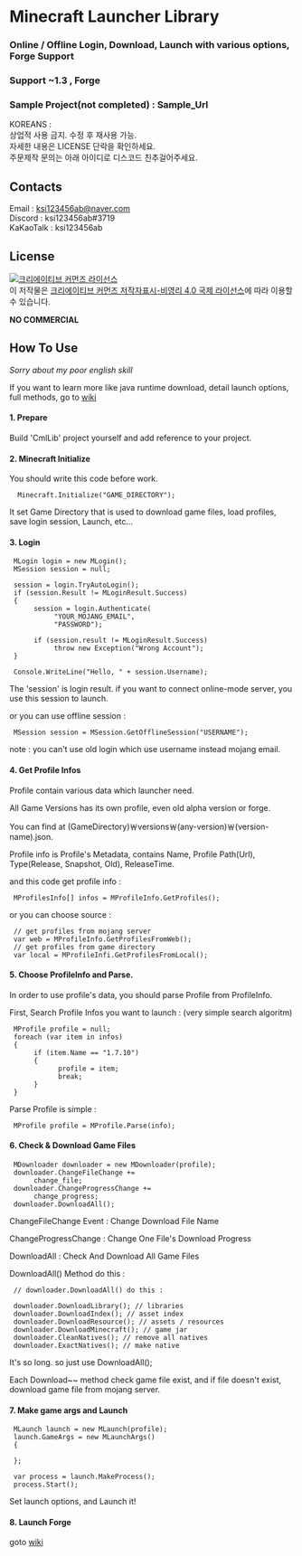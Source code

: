 Minecraft Launcher Library
======================

### Online / Offline Login, Download, Launch with various options, Forge Support

### Support ~1.3 , Forge
### Sample Project(not completed) : Sample_Url

KOREANS :  
상업적 사용 금지.  수정 후 재사용 가능.  
자세한 내용은 LICENSE 단락을 확인하세요.  
주문제작 문의는 아래 아이디로 디스코드 친추걸어주세요.

Contacts
-------------

Email : ksi123456ab@naver.com  
Discord : ksi123456ab#3719  
KaKaoTalk : ksi123456ab

License
--------------

<a rel="license" href="http://creativecommons.org/licenses/by-nc/4.0/"><img alt="크리에이티브 커먼즈 라이선스" style="border-width:0" src="https://i.creativecommons.org/l/by-nc/4.0/88x31.png" /></a><br />이 저작물은 <a rel="license" href="http://creativecommons.org/licenses/by-nc/4.0/">크리에이티브 커먼즈 저작자표시-비영리 4.0 국제 라이선스</a>에 따라 이용할 수 있습니다.

****NO COMMERCIAL****

How To Use
-------------

*Sorry about my poor english skill*

If you want to learn more like java runtime download, detail launch options, full methods, go to [wiki](https://merong)

#### 1. Prepare
Build 'CmlLib' project yourself and add reference to your project.

#### 2. Minecraft Initialize
You should write this code before work.

      Minecraft.Initialize("GAME_DIRECTORY");

It set Game Directory that is used to download game files, load profiles, save login session, Launch, etc...

#### 3. Login

     MLogin login = new MLogin();
     MSession session = null;

     session = login.TryAutoLogin();
     if (session.Result != MLoginResult.Success)
     {
          session = login.Authenticate(
               "YOUR_MOJANG_EMAIL",
               "PASSWORD");

          if (session.result != MLoginResult.Success)
               throw new Exception("Wrong Account");
     }

     Console.WriteLine("Hello, " + session.Username);

The 'session' is login result.
if you want to connect online-mode server, you use this session to launch.

or you can use offline session :

     MSession session = MSession.GetOfflineSession("USERNAME");

note : you can't use old login which use username instead mojang email.

#### 4. Get Profile Infos
Profile contain various data which launcher need.

All Game Versions has its own profile, even old alpha version or forge.

You can find at
(GameDirectory)￦versions￦(any-version)￦(version-name).json.

Profile info is Profile's Metadata, contains Name, Profile Path(Url), Type(Release, Snapshot, Old), ReleaseTime.

and this code get profile info :

     MProfilesInfo[] infos = MProfileInfo.GetProfiles();

or you can choose source :

     // get profiles from mojang server
     var web = MProfileInfo.GetProfilesFromWeb();
     // get profiles from game directory
     var local = MProfileInfi.GetProfilesFromLocal();

#### 5. Choose ProfileInfo and Parse.

In order to use profile's data, you should parse Profile from ProfileInfo.

First, Search Profile Infos you want to launch : (very simple search algoritm)

     MProfile profile = null;
     foreach (var item in infos)
     {
          if (item.Name == "1.7.10")
          {
                profile = item;
                break;
          }
     }

Parse Profile is simple :

     MProfile profile = MProfile.Parse(info);

#### 6. Check & Download Game Files

     MDownloader downloader = new MDownloader(profile);
     downloader.ChangeFileChange +=
          change_file;
     downloader.ChangeProgressChange += 
          change_progress;
     downloader.DownloadAll();

ChangeFileChange Event : Change Download File Name

ChangeProgressChange : Change One File's Download Progress

DownloadAll : Check And Download All Game Files

DownloadAll() Method do this :

     // downloader.DownloadAll() do this :
     
     downloader.DownloadLibrary(); // libraries
     downloader.DownloadIndex(); // asset index
     downloader.DownloadResource(); // assets / resources
     downloader.DownloadMinecraft(); // game jar
     downloader.CleanNatives(); // remove all natives
     downloader.ExactNatives(); // make native

It's so long. so just use DownloadAll();

Each Download~~ method check game file exist, and if file doesn't exist, download game file from mojang server.

#### 7. Make game args and Launch

     MLaunch launch = new MLaunch(profile);
     launch.GameArgs = new MLaunchArgs()
     {

     };
     
     var process = launch.MakeProcess();
     process.Start();

Set launch options, and Launch it!

#### 8. Launch Forge

goto [wiki](https://merong)
